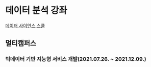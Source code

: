 # 데이터 분석 강좌
[데이터 사이언스 스쿨](https://datascienceschool.net)

## 멀티캠퍼스
### 빅데이터 기반 지능형 서비스 개발(2021.07.26. ~ 2021.12.09.)

